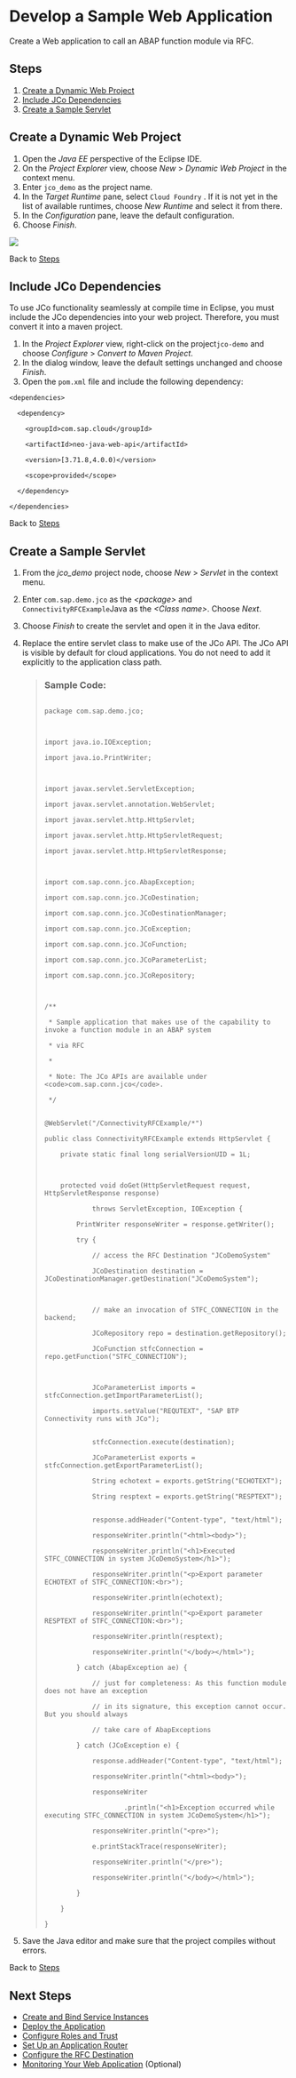 <!-- loioa799669caada43e595581fb7b674c536 -->

# Develop a Sample Web Application

Create a Web application to call an ABAP function module via RFC.



<a name="loioa799669caada43e595581fb7b674c536__Steps_Develop"/>

## Steps

1.  [Create a Dynamic Web Project](develop-a-sample-web-application-7808d1d.md#loio7808d1d32c994a9e860ab342e2188763__Dynamic)
2.  [Include JCo Dependencies](develop-a-sample-web-application-7808d1d.md#loio7808d1d32c994a9e860ab342e2188763__Include)
3.  [Create a Sample Servlet](develop-a-sample-web-application-7808d1d.md#loio7808d1d32c994a9e860ab342e2188763__Servlet)



<a name="loioa799669caada43e595581fb7b674c536__Dynamic"/>

## Create a Dynamic Web Project

1.  Open the *Java EE* perspective of the Eclipse IDE.
2.  On the *Project Explorer* view, choose *New* \> *Dynamic Web Project* in the context menu.
3.  Enter `jco_demo` as the project name.
4.  In the *Target Runtime* pane, select `Cloud Foundry` . If it is not yet in the list of available runtimes, choose *New Runtime* and select it from there.
5.  In the *Configuration* pane, leave the default configuration.
6.  Choose *Finish*.

![](images/CS_CF_RFC_Tutorial_-_Dynamic_Web_Project_c5d7977.png)

Back to [Steps](develop-a-sample-web-application-7808d1d.md#loio7808d1d32c994a9e860ab342e2188763__Steps_Develop) 



<a name="loioa799669caada43e595581fb7b674c536__Include"/>

## Include JCo Dependencies

To use JCo functionality seamlessly at compile time in Eclipse, you must include the JCo dependencies into your web project. Therefore, you must convert it into a maven project.

1.  In the *Project Explorer* view, right-click on the project`jco-demo` and choose *Configure* \> *Convert to Maven Project*.
2.  In the dialog window, leave the default settings unchanged and choose *Finish*.
3.  Open the `pom.xml` file and include the following dependency:

```
<dependencies>

  <dependency>

    <groupId>com.sap.cloud</groupId>

    <artifactId>neo-java-web-api</artifactId>

    <version>[3.71.8,4.0.0)</version>

    <scope>provided</scope>

  </dependency>

</dependencies>

```

Back to [Steps](develop-a-sample-web-application-7808d1d.md#loio7808d1d32c994a9e860ab342e2188763__Steps_Develop) 



<a name="loioa799669caada43e595581fb7b674c536__Servlet"/>

## Create a Sample Servlet

1.  From the *jco\_demo* project node, choose *New* \> *Servlet* in the context menu.
2.  Enter `com.sap.demo.jco` as the *<package\>* and `ConnectivityRFCExample`Java as the *<Class name\>*. Choose *Next*.
3.  Choose *Finish* to create the servlet and open it in the Java editor.
4.  Replace the entire servlet class to make use of the JCo API. The JCo API is visible by default for cloud applications. You do not need to add it explicitly to the application class path.

    > ### Sample Code:  
    > ```
    > 
    > package com.sap.demo.jco;
    > 
    >  
    > 
    > import java.io.IOException;
    > 
    > import java.io.PrintWriter;
    > 
    >  
    > 
    > import javax.servlet.ServletException;
    > 
    > import javax.servlet.annotation.WebServlet;
    > 
    > import javax.servlet.http.HttpServlet;
    > 
    > import javax.servlet.http.HttpServletRequest;
    > 
    > import javax.servlet.http.HttpServletResponse;
    > 
    >  
    > 
    > import com.sap.conn.jco.AbapException;
    > 
    > import com.sap.conn.jco.JCoDestination;
    > 
    > import com.sap.conn.jco.JCoDestinationManager;
    > 
    > import com.sap.conn.jco.JCoException;
    > 
    > import com.sap.conn.jco.JCoFunction;
    > 
    > import com.sap.conn.jco.JCoParameterList;
    > 
    > import com.sap.conn.jco.JCoRepository;
    > 
    >  
    > 
    > /**
    > 
    >  * Sample application that makes use of the capability to invoke a function module in an ABAP system
    > 
    >  * via RFC
    > 
    >  *
    > 
    >  * Note: The JCo APIs are available under <code>com.sap.conn.jco</code>.
    > 
    >  */
    > 
    > 
    > @WebServlet("/ConnectivityRFCExample/*")
    > 
    > public class ConnectivityRFCExample extends HttpServlet {
    > 
    >     private static final long serialVersionUID = 1L;
    > 
    >  
    > 
    >     protected void doGet(HttpServletRequest request, HttpServletResponse response)
    > 
    >             throws ServletException, IOException {
    > 
    >         PrintWriter responseWriter = response.getWriter();
    > 
    >         try {
    > 
    >             // access the RFC Destination "JCoDemoSystem"
    > 
    >             JCoDestination destination = JCoDestinationManager.getDestination("JCoDemoSystem");
    > 
    >  
    > 
    >             // make an invocation of STFC_CONNECTION in the backend;
    > 
    >             JCoRepository repo = destination.getRepository();
    > 
    >             JCoFunction stfcConnection = repo.getFunction("STFC_CONNECTION");
    > 
    >  
    > 
    >             JCoParameterList imports = stfcConnection.getImportParameterList();
    > 
    >             imports.setValue("REQUTEXT", "SAP BTP Connectivity runs with JCo");
    > 
    > 
    >             stfcConnection.execute(destination);
    > 
    >             JCoParameterList exports = stfcConnection.getExportParameterList();
    > 
    >             String echotext = exports.getString("ECHOTEXT");
    > 
    >             String resptext = exports.getString("RESPTEXT");
    > 
    > 
    >             response.addHeader("Content-type", "text/html");
    > 
    >             responseWriter.println("<html><body>");
    > 
    >             responseWriter.println("<h1>Executed STFC_CONNECTION in system JCoDemoSystem</h1>");
    > 
    >             responseWriter.println("<p>Export parameter ECHOTEXT of STFC_CONNECTION:<br>");
    > 
    >             responseWriter.println(echotext);
    > 
    >             responseWriter.println("<p>Export parameter RESPTEXT of STFC_CONNECTION:<br>");
    > 
    >             responseWriter.println(resptext);
    > 
    >             responseWriter.println("</body></html>");
    > 
    >         } catch (AbapException ae) {
    > 
    >             // just for completeness: As this function module does not have an exception
    > 
    >             // in its signature, this exception cannot occur. But you should always
    > 
    >             // take care of AbapExceptions
    > 
    >         } catch (JCoException e) {
    > 
    >             response.addHeader("Content-type", "text/html");
    > 
    >             responseWriter.println("<html><body>");
    > 
    >             responseWriter
    > 
    >                     .println("<h1>Exception occurred while executing STFC_CONNECTION in system JCoDemoSystem</h1>");
    > 
    >             responseWriter.println("<pre>");
    > 
    >             e.printStackTrace(responseWriter);
    > 
    >             responseWriter.println("</pre>");
    > 
    >             responseWriter.println("</body></html>");
    > 
    >         }
    > 
    >     }
    > 
    > }
    > 
    > ```

5.  Save the Java editor and make sure that the project compiles without errors.

Back to [Steps](develop-a-sample-web-application-7808d1d.md#loio7808d1d32c994a9e860ab342e2188763__Steps_Develop) 



<a name="loioa799669caada43e595581fb7b674c536__section_xsy_nkc_cgb"/>

## Next Steps

-   [Create and Bind Service Instances](create-and-bind-service-instances-67a42bb.md)
-   [Deploy the Application](deploy-the-application-3ab2b13.md)
-   [Configure Roles and Trust](configure-roles-and-trust-a6ce7e7.md)
-   [Set Up an Application Router](set-up-an-application-router-f9f8eb2.md)
-   [Configure the RFC Destination](configure-the-rfc-destination-cfd3fea.md)
-   [Monitoring Your Web Application](monitoring-your-web-application-9bd8f7d.md) \(Optional\)

